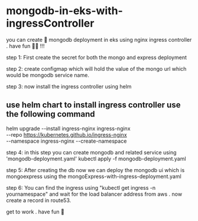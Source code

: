 # mongodb-in-eks-with-ingressController
you can create 👷  mongodb deployment in eks using nginx ingress controller . have fun 👊🏼 !!!

step 1: First create the secret for both the mongo and express deployment 

step 2: create configmap which will hold the value of the mongo url which would be mongodb service name.

step 3: now install the ingress controller using helm  

use helm chart to install ingress controller use the following command  
----------------------------------------------------------------------
helm upgrade --install ingress-nginx ingress-nginx \
  --repo https://kubernetes.github.io/ingress-nginx \
  --namespace ingress-nginx --create-namespace

step 4: in this step you can create mongodb and related service using 'mongodb-deployment.yaml' 
 kubectl apply -f mongodb-deployment.yaml

step 5: After creating the db now we can deploy the mongodb ui which is mongoexpress using the mongoExpress-with-ingress-deployment.yaml 

step 6: You can find the ingress using "kubectl get ingress -n yournamespace" and wait for the load balancer address from aws . now create a record in route53. 


get to work . have fun 🥳 
